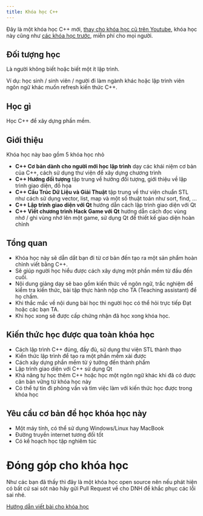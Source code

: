 ```yaml
---
title: Khóa học C++
---
```


Đây là một khóa học C++ mới,
[thay cho khóa học cũ trên Youtube](https://www.youtube.com/playlist?list=PLyiioioEJSxHVTaeL-ELYy6Io-I8diIVZ),
khóa học này cũng như
[các khóa học trước](https://www.youtube.com/user/trandatnh/playlists),
miễn phí cho mọi người.

## Đối tượng học

Là người không biết hoặc biết một ít lập trình.

Ví dụ: học sinh / sinh viên / người đi làm ngành khác hoặc lập trình viên ngôn
ngữ khác muốn refresh kiến thức C++.

## Học gì

Học C++ để xây dựng phần mềm.

## Giới thiệu

Khóa học này bao gồm 5 khóa học nhỏ

  - **C++ Cơ bản dành cho người mới học lập trình** dạy các khái niệm cơ bản
  của C++, cách sử dụng thư viện để xây dựng chương trình
  - **C++ Hướng đối tượng** tập trung về hướng đối tượng, giới thiệu về
  lập trình giao diện, đồ họa
  - **C++ Cấu Trúc Dữ Liệu và Giải Thuật** tập trung về thư viện chuẩn STL
  như cách sử dụng vector, list, map và một số thuật toán như sort, find, ...
  - **C++ Lập trình giao diện với Qt** hướng dẫn cách lập trình giao diện với Qt
  - **C++ Viết chương trình Hack Game với Qt** hướng dẫn cách đọc vùng nhớ
  / ghi vùng nhớ lên một game, sử dụng Qt để thiết kế giao diện hoàn chỉnh

## Tổng quan

  - Khóa học này sẽ dẫn dắt bạn đi từ cơ bản đến tạo ra một sản phẩm hoàn chỉnh
  viết bằng C++.
  - Sẽ giúp người học hiểu được cách xây dựng một phần mềm từ đầu đến cuối.
  - Nội dung giảng dạy sẽ bao gồm kiến thức về ngôn ngữ, trắc nghiệm để
  kiểm tra kiến thức, bài tập thực hành nộp cho TA (Teaching assistant)
  để họ chấm.
  - Khi thắc mắc về nội dung bài học thì người học có thể hỏi trực tiếp Đạt
  hoặc các bạn TA.
  - Khi học xong sẽ được cấp chứng nhận đã học xong khóa học.

## Kiến thức học được qua toàn khóa học

  - Cách lập trình C++ đúng, đầy đủ, sử dụng thư viện STL thành thạo
  - Kiến thức lập trình để tạo ra một phần mềm xài được
  - Cách xây dựng phần mềm từ ý tưởng đến thành phẩm
  - Lập trình giao diện với C++ sử dụng Qt
  - Khả năng tự học thêm C++ hoặc học một ngôn ngữ khác khi đã có được căn bản
  vững từ khóa học này
  - Có thể tự tin đi phỏng vấn và tìm việc làm với kiến thức học được
  trong khóa học

## Yêu cầu cơ bản để học khóa học này

  - Một máy tính, có thể sử dụng Windows/Linux hay MacBook
  - Đường truyền internet tương đối tốt
  - Có kế hoạch học tập nghiêm túc

# Đóng góp cho khóa học

Như các bạn đã thấy thì đây là một khóa học open source nên nếu phát hiện có
bất cứ sai sót nào hãy gửi Pull Request về cho DNH để khắc phục các lỗi sai nhé.

[Hướng dẫn viết bài cho khóa học](./meta/huong-dan-viet-bai/index.md)
